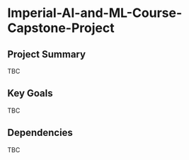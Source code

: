 # Imperial-AI-and-ML-Course-Capstone-Project

## Project Summary
TBC

## Key Goals
TBC

## Dependencies 
TBC
